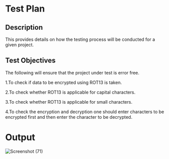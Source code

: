 # Test Plan
## Description
This provides details on how the testing process will be conducted for a given project.
## Test Objectives
The following will ensure that the project under test is error free.

1.To check if data to be encrypted using ROT13 is taken.

2.To check whether ROT13 is applicable for capital characters.

3.To check whether ROT13 is applicable for small characters.

4.To check the encryption and decryption one should enter characters to be encrypted first and then enter the character to be decrypted.

# Output
![Screenshot (71)](https://user-images.githubusercontent.com/69073944/95596554-28f73480-0a6b-11eb-9925-5567d744f307.png)



